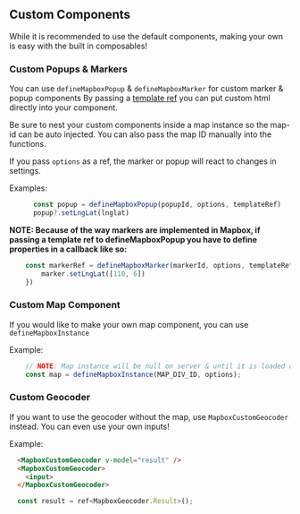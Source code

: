 ## Custom Components
While it is recommended to use the default components, making your own is easy with the built in composables!


### Custom Popups & Markers

You can use ```defineMapboxPopup``` & ```defineMapboxMarker``` for custom marker & popup components
By passing a [template ref](https://vuejs.org/guide/essentials/template-refs.html) you can put custom html directly into your component.

Be sure to nest your custom components inside a map instance so the map-id can be auto injected. You can also pass the map ID manually into the functions.

If you pass `options` as a ref, the marker or popup will react to changes in settings.

Examples:
```js
      const popup = defineMapboxPopup(popupId, options, templateRef)
      popup?.setLngLat(lnglat)
```

**NOTE: Because of the way markers are implemented in Mapbox, if passing a template ref to defineMapboxPopup you have to define properties in a callback like so:**
```js
    const markerRef = defineMapboxMarker(markerId, options, templateRef, (marker) => {
        marker.setLngLat([110, 6])
    })
```

### Custom Map Component

If you would like to make your own map component, you can use ```defineMapboxInstance```

Example:
```js
    // NOTE: Map instance will be null on server & until it is loaded on client
    const map = defineMapboxInstance(MAP_DIV_ID, options);
```

### Custom Geocoder

If you want to use the geocoder without the map, use `MapboxCustomGeocoder` instead.
You can even use your own inputs!

Example:
```html
  <MapboxCustomGeocoder v-model="result" />
  <MapboxCustomGeocoder>
    <input>
  </MapboxCustomGeocoder>
```
```js
  const result = ref<MapboxGeocoder.Result>();
```